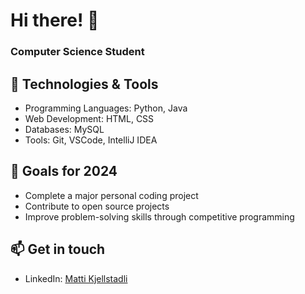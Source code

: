 # Hi there! 👋
### Computer Science Student

## 🔧 Technologies & Tools
- Programming Languages: Python, Java
- Web Development: HTML, CSS
- Databases: MySQL
- Tools: Git, VSCode, IntelliJ IDEA


## 🚀 Goals for 2024
- Complete a major personal coding project
- Contribute to open source projects
- Improve problem-solving skills through competitive programming

## 📫 Get in touch
- LinkedIn: [Matti Kjellstadli](https://www.linkedin.com/in/matti-kjellstadli-39a0a028a/)


